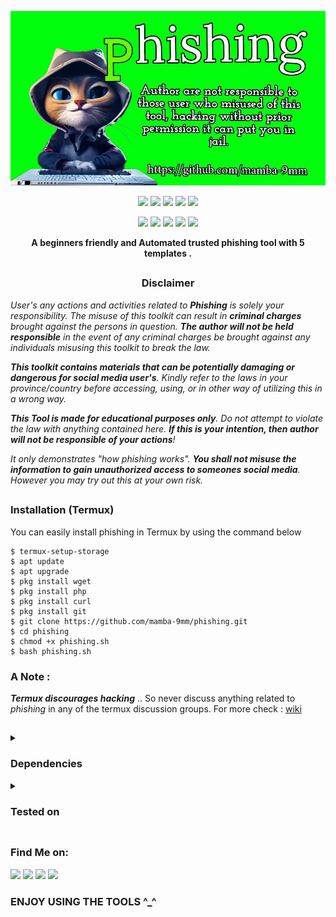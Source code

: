 <!-- Phishing -->

<p align="center">
  <img src=".github/misc/logo.png">
</p>

<p align="center">
  <img src="https://img.shields.io/badge/Version-2.3.5-green?style=for-the-badge">
  <img src="https://img.shields.io/github/License/mamba-9mm/phishing?style=for-the-badge">
  <img src="https://img.shields.io/github/stars/mamba-9mm/phishing?style=for-the-badge">
  <img src="https://img.shields.io/github/issues/mamba-9mm/phishing?color=red&style=for-the-badge">
  <img src="https://img.shields.io/github/forks/mamba-9mm/phishing?color=teal&style=for-the-badge">
</p>

<p align="center">
  <img src="https://img.shields.io/badge/Author-mamba--9mm-blue?style=flat-square">
  <img src="https://img.shields.io/badge/Open%20Source-Yes-darkgreen?style=flat-square">
  <img src="https://img.shields.io/badge/Maintained%3F-Yes-lightblue?style=flat-square">
  <img src="https://img.shields.io/badge/Written%20In-Bash-darkcyan?style=flat-square">
  <img
src="https://hits.seeyoufarm.com/api/count/incr/badge.svg?url=https%3A%2F%2Fgithub.com%2Fmamba-9mm%2Fphishing&title=Visitors&edge_flat=false"/></a>
</p>

<p align="center"><b>A beginners friendly and Automated trusted phishing tool with 5 templates .</b></p>

##

<h3><p align="center">Disclaimer</p></h3>

<i>User's any actions and activities related to <b>Phishing</b> is solely your responsibility. The misuse of this toolkit can result in <b>criminal charges</b> brought against the persons in question. <b>The author will not be held responsible</b> in the event of any criminal charges be brought against any individuals misusing this toolkit to break the law.

<b>This toolkit contains materials that can be potentially damaging or dangerous for social media user's</b>. Kindly refer to the laws in your province/country before accessing, using, or in  other way of utilizing this in a wrong way.

<b>This Tool is made for educational purposes only</b>. Do not attempt to violate the law with anything contained here. <b>If this is your intention, then author will not be responsible of your actions</b>!

It only demonstrates "how phishing works". <b>You shall not misuse the information to gain unauthorized access to someones social media</b>. However you may try out this at your own risk.</i>

##

### Installation (Termux)
You can easily install phishing in Termux by using the command below
```
$ termux-setup-storage
$ apt update
$ apt upgrade
$ pkg install wget
$ pkg install php
$ pkg install curl
$ pkg install git
$ git clone https://github.com/mamba-9mm/phishing.git
$ cd phishing
$ chmod +x phishing.sh
$ bash phishing.sh
```
### A Note : 
***Termux discourages hacking*** .. So never discuss anything related to *phishing* in any of the termux discussion groups. For more check : [wiki](https://wiki.termux.com/wiki/Hacking)

##

<details>
  <summary><h3>Dependencies</h3></summary>

<b>Phishing</b> requires following programs to run properly - 
- `git`
- `curl`
- `php`

> All the dependencies will be installed automatically when you run **Phishing** for the first time.
</details>

<details>
  <summary><h3>Tested on</h3></summary>

- **Ubuntu**
- **Debian**
- **Arch**
- **Manjaro**
- **Fedora**
- **Termux**
</details>

##

### Find Me on:
<p align="left">
  <a href="https://www.facebook.com/mambamentality9mm?mibextid=ZbWKwL" target="_blank"><img src="https://img.shields.io/badge/Facebook-blue?style=for-the-badge&logo=facebook"></a>
     <a href="https://m.me/mambamentality9mm" target="_blank"><img src="https://img.shields.io/badge/Chat-Messenger-blue?style=for-the-badge&logo=messenger"></a>
  </a>
  <a href="https://github.com/mamba-9mm" target="_blank"><img src="https://img.shields.io/badge/Github-MAMBA--9MM-green?style=for-the-badge&logo=github"></a>
 <a href="https://instagram.com/mamba9mm?igshid=MzMyNGUyNmU2YQ==" target="_blank"><img src="https://img.shields.io/badge/IG-mamba--9mm-red?style=for-the-badge&logo=instagram"></a>
</p>


### ENJOY USING THE TOOLS ^_^


<!-- // -->







